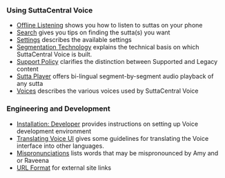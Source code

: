 ### Using SuttaCentral Voice
* [Offline Listening](/sc-voice/en/Offline-Listening) shows you how to listen to suttas on your phone
* [Search](/sc-voice/en/Search) gives you tips on finding the sutta(s) you want
* [Settings](/sc-voice/en/Settings) describes the available settings
* [Segmentation Technology](/sc-voice/en/Segmentation-Technology) explains the technical basis on which SuttaCentral Voice is built.
* [Support Policy](/sc-voice/en/Support-Policy) clarifies the distinction between Supported and Legacy content
* [Sutta Player](/sc-voice/en/Sutta-Player) offers bi-lingual segment-by-segment audio playback of any sutta
* [Voices](/sc-voice/en/Voices) describes the various voices used by SuttaCentral Voice

### Engineering and Development
* [Installation: Developer](/sc-voice/en/Installation:-Developer) provides instructions on setting up Voice development environment
* [Translating Voice UI](/sc-voice/en/Translating-Voice-UI) gives some guidelines for translating the Voice interface into other languages.
* [Mispronunciations](/sc-voice/en/Mispronunciations) lists words that may be mispronounced by Amy and or Raveena
* [URL Format](/sc-voice/en/URL-format) for external site links
